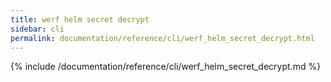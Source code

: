 ```yaml
---
title: werf helm secret decrypt
sidebar: cli
permalink: documentation/reference/cli/werf_helm_secret_decrypt.html
---
```


{% include /documentation/reference/cli/werf_helm_secret_decrypt.md %}
